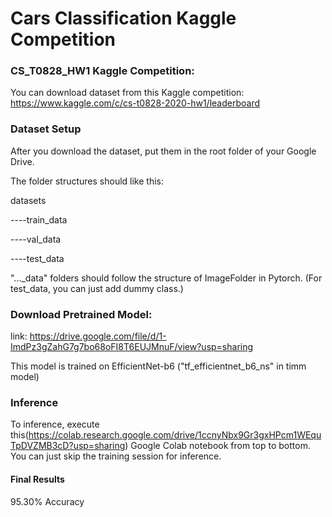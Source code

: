# Cars Classification Kaggle Competition

### CS_T0828_HW1 Kaggle Competition:

You can download dataset from this Kaggle competition: https://www.kaggle.com/c/cs-t0828-2020-hw1/leaderboard

### Dataset Setup

After you download the dataset, put them in the root folder of your Google Drive.

The folder structures should like this:

datasets

----train_data

----val_data

----test_data

"..._data" folders should follow the structure of ImageFolder in Pytorch. (For test_data, you can just add dummy class.)

### Download Pretrained Model:

link: https://drive.google.com/file/d/1-ImdPz3gZahG7g7bo68oFI8T6EUJMnuF/view?usp=sharing

This model is trained on EfficientNet-b6 ("tf_efficientnet_b6_ns" in timm model)

### Inference

To inference, execute this(https://colab.research.google.com/drive/1ccnyNbx9Gr3gxHPcm1WEquTpDVZMB3cD?usp=sharing) Google Colab notebook from top to bottom. You can just skip the training session for inference.

#### Final Results

95.30% Accuracy

